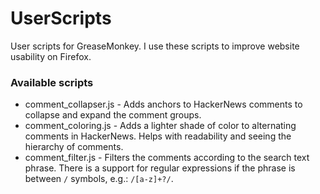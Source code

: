 # UserScripts
User scripts for GreaseMonkey.
I use these scripts to improve website usability on Firefox.

### Available scripts
* comment_collapser.js - Adds anchors to HackerNews comments to collapse and expand the comment groups.
* comment_coloring.js - Adds a lighter shade of color to alternating comments in HackerNews. Helps with readability and seeing the hierarchy of comments.
* comment_filter.js - Filters the comments according to the search text phrase. There is a support for regular expressions if the phrase is between `/` symbols, e.g.: `/[a-z]+?/`.
